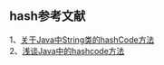 

## hash参考文献   
1、[关于Java中String类的hashCode方法](https://www.cnblogs.com/micrari/p/5626202.html)    
2、[浅谈Java中的hashcode方法](https://www.cnblogs.com/dolphin0520/p/3681042.html)    